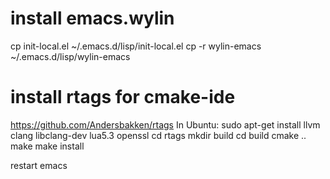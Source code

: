 # install emacs.wylin

cp init-local.el ~/.emacs.d/lisp/init-local.el
cp -r wylin-emacs ~/.emacs.d/lisp/wylin-emacs


# install rtags for cmake-ide
https://github.com/Andersbakken/rtags
In Ubuntu:
sudo apt-get install llvm clang libclang-dev lua5.3 openssl
cd rtags
mkdir build
cd build
cmake ..
make
make install


restart emacs 
